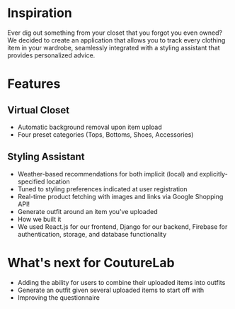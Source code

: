 # Inspiration

Ever dig out something from your closet that you forgot you even owned? We decided to create an application that allows you to track every clothing item in your wardrobe, seamlessly integrated with a styling assistant that provides personalized advice.

# Features

## Virtual Closet

- Automatic background removal upon item upload
- Four preset categories (Tops, Bottoms, Shoes, Accessories)

## Styling Assistant

- Weather-based recommendations for both implicit (local) and explicitly-specified location
- Tuned to styling preferences indicated at user registration
- Real-time product fetching with images and links via Google Shopping API!
- Generate outfit around an item you've uploaded
- How we built it
- We used React.js for our frontend, Django for our backend, Firebase for authentication, storage, and database functionality

# What's next for CoutureLab

- Adding the ability for users to combine their uploaded items into outfits
- Generate an outfit given several uploaded items to start off with
- Improving the questionnaire
